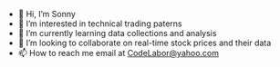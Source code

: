 - 👋 Hi, I’m Sonny
- 👀 I’m interested in technical trading paterns
- 🌱 I’m currently learning data collections and analysis
- 💞️ I’m looking to collaborate on real-time stock prices and their data
- 📫 How to reach me email at CodeLabor@yahoo.com

<!---
Proban3/Proban3 is a ✨ special ✨ repository because its `README.md` (this file) appears on your GitHub profile.
You can click the Preview link to take a look at your changes.
--->
